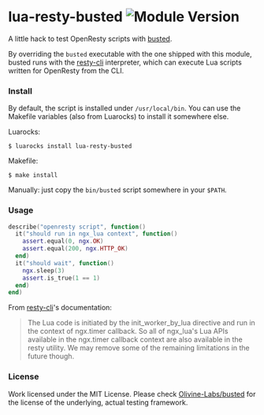 # lua-resty-busted ![Module Version][badge-version-image]

A little hack to test OpenResty scripts with [busted].

By overriding the `busted` executable with the one shipped with this module, busted runs with the [resty-cli] interpreter, which can execute Lua scripts written for OpenResty from the CLI.

### Install

By default, the script is installed under `/usr/local/bin`. You can use the Makefile variables (also from Luarocks) to install it somewhere else.

Luarocks:
```
$ luarocks install lua-resty-busted
```

Makefile:
```
$ make install
```

Manually: just copy the `bin/busted` script somewhere in your `$PATH`.

### Usage

```lua
describe("openresty script", function()
  it("should run in ngx_lua context", function()
    assert.equal(0, ngx.OK)
    assert.equal(200, ngx.HTTP_OK)
  end)
  it("should wait", function()
    ngx.sleep(3)
    assert.is_true(1 == 1)
  end)
end)
```

From [resty-cli]'s documentation:

> The Lua code is initiated by the init_worker_by_lua directive and run in the context of ngx.timer callback. So all of ngx_lua's Lua APIs available in the ngx.timer callback context are also available in the resty utility. We may remove some of the remaining limitations in the future though.

### License

Work licensed under the MIT License. Please check [Olivine-Labs/busted][busted] for the license of the underlying, actual testing framework.

[busted]: https://github.com/Olivine-Labs/busted
[resty-cli]: https://github.com/openresty/resty-cli
[badge-version-image]: https://img.shields.io/badge/version-0.0.1-blue.svg?style=flat
